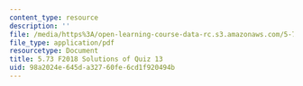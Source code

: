 ```yaml
---
content_type: resource
description: ''
file: /media/https%3A/open-learning-course-data-rc.s3.amazonaws.com/5-73-quantum-mechanics-i-fall-2018/98a2024e645da32760fe6cd1f920494b_MIT5_73F18_quiz13_soln.pdf
file_type: application/pdf
resourcetype: Document
title: 5.73 F2018 Solutions of Quiz 13
uid: 98a2024e-645d-a327-60fe-6cd1f920494b
---
```

